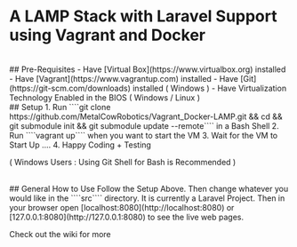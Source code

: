 # A LAMP Stack with Laravel Support using Vagrant and Docker

<br>
## Pre-Requisites
- Have [Virtual Box](https://www.virtualbox.org) installed
- Have [Vagrant](https://www.vagrantup.com) installed
- Have [Git](https://git-scm.com/downloads) installed ( Windows )
- Have Virtualization Technology Enabled in the BIOS ( Windows / Linux )

<br>
## Setup
1. Run ````git clone https://github.com/MetalCowRobotics/Vagrant_Docker-LAMP.git <project name> && cd <project name> && git submodule init && git submodule update --remote```` in a Bash Shell
2. Run ````vagrant up```` when you want to start the VM
3. Wait for the VM to Start Up ....
4. Happy Coding + Testing

( Windows Users : Using Git Shell for Bash is Recommended )

<br>
## General How to Use
Follow the Setup Above. Then change whatever you would like in the ````src```` directory. It is currently a Laravel Project. Then in your browser open  [localhost:8080](http://localhost:8080) or [127.0.0.1:8080](http://127.0.0.1:8080) to see the live web pages.

Check out the wiki for more
